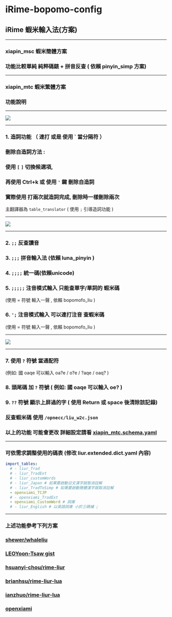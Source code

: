 # iRime-bopomo-config

## iRime 蝦米輸入法(方案)

---

### xiapin_msc 蝦米簡體方案

### 功能比較單純 純粹碼錶 + 拼音反查 ( 依賴 pinyin_simp 方案)

---

### xiapin_mtc 蝦米繁體方案

### 功能說明

---

![](https://github.com/copy0401/irime-bopomo-config/raw/master/images/mkst.gif)

---


### 1. 造詞功能 （ 連打 或是 使用 ` 當分隔符 ）
### 刪除自造詞方法 : 
### 使用 ```[```  ```]``` 切換候選項, 
### 再使用 Ctrl+k 或 使用 ```'``` 鍵 刪除自造詞 

### 實際使用 打兩次就造詞完成, 刪除時一樣刪除兩次

主翻譯器為  ```table_translator```  ( 使用  ```;```  引導造詞功能 )

---

![](https://github.com/copy0401/irime-bopomo-config/raw/master/images/reverse_lookup.gif)

---

### 2. ```;;``` 反查讀音

### 3. ```;;;``` 拼音輸入法 (依賴 luna_pinyin )

### 4. ```;;;;``` 統一碼(依賴unicode)

### 5. ```;;;;;``` 注音模式輸入 只能查單字/單詞的 蝦米碼 

(使用 = 符號 輸入一聲 ,  依賴 bopomofo_liu ) 

### 6. ```';``` 注音模式輸入  可以連打注音 查蝦米碼 

(使用 = 符號 輸入一聲 ,  依賴 bopomofo_liu )

---

![](https://github.com/copy0401/irime-bopomo-config/raw/master/images/wildcardcharacter.gif)

---

### 7. 使用 ```?``` 符號 當通配符 
(例如: 國 oaqe 可以輸入 oa?e / o?e / ?aqe / oaq? )

### 8. 頭尾碼 加  ```?``` 符號 ( 例如: 國 oaqe 可以輸入 oe? )

### 9. ```??``` 符號 顯示上屏過的字 ( 使用 Return 或 space 後清除該記錄)

### 反查蝦米碼 使用 ```/opnecc/liu_w2c.json```

### 以上的功能 可能會更改 詳細設定請看  [xiapin_mtc.schema.yaml](https://github.com/copy0401/irime-bopomo-config/blob/master/schema/xiapin/xiapin_mtc.schema.yaml)


---

### 可依需求調整使用的碼表 (修改 liur.extended.dict.yaml  內容)

```yaml
import_tables:
  # - liur_Trad
  # - liur_TradExt
  # - liur_customWords
  # - liur_Japan # 如果要啟動日文漢字就取消註解
  # - liur_TradToSimp # 如果要啟動簡體漢字就取消註解
  - openxiami_TCJP
  # - openxiami_TradExt
  - openxiami_CustomWord # 詞庫
  # - liur_English # 以英語詞庫 小於三碼補 ; 
```

---

### 上述功能參考下列方案

### [shewer/whaleliu](https://github.com/shewer/whaleliu/blob/master/cangjie6liu.schema.yaml)

### [LEOYoon-Tsaw gist](https://gist.github.com/LEOYoon-Tsaw/5786646)

### [hsuanyi-chou/rime-liur](https://github.com/hsuanyi-chou/rime-liur)

### [brianhsu/rime-liur-lua](https://github.com/brianhsu/rime-liur-lua)

### [ianzhuo/rime-liur-lua](https://github.com/ianzhuo/rime-liur-lua)

### [openxiami](https://bit.ly/2OcAvu6)

